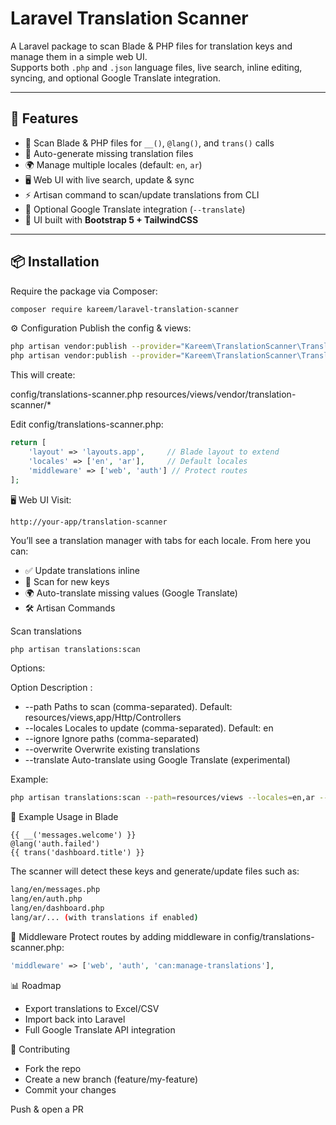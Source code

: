# Laravel Translation Scanner

A Laravel package to scan Blade & PHP files for translation keys and manage them in a simple web UI.  
Supports both `.php` and `.json` language files, live search, inline editing, syncing, and optional Google Translate integration.

---

## 🚀 Features

- 🔎 Scan Blade & PHP files for `__()`, `@lang()`, and `trans()` calls  
- 📂 Auto-generate missing translation files  
- 🌍 Manage multiple locales (default: `en`, `ar`)  
- 🖥️ Web UI with live search, update & sync  
- ⚡ Artisan command to scan/update translations from CLI  
- 🔄 Optional Google Translate integration (`--translate`)  
- 🎨 UI built with **Bootstrap 5 + TailwindCSS**  

---

## 📦 Installation

Require the package via Composer:

```bash
composer require kareem/laravel-translation-scanner
```

⚙️ Configuration
Publish the config & views:

```bash
php artisan vendor:publish --provider="Kareem\TranslationScanner\TranslationScannerServiceProvider" --tag="translations-scanner-config"
php artisan vendor:publish --provider="Kareem\TranslationScanner\TranslationScannerServiceProvider" --tag="translation-scanner-views"
```

This will create:

config/translations-scanner.php
resources/views/vendor/translation-scanner/*

Edit config/translations-scanner.php:

```php
return [
    'layout' => 'layouts.app',     // Blade layout to extend
    'locales' => ['en', 'ar'],     // Default locales
    'middleware' => ['web', 'auth'] // Protect routes
];
```

🖥️ Web UI
Visit:

```arduino
http://your-app/translation-scanner
```

You’ll see a translation manager with tabs for each locale. From here you can:
- ✅ Update translations inline
- 🔄 Scan for new keys
- 🌍 Auto-translate missing values (Google Translate)
- 🛠️ Artisan Commands

Scan translations

```bash
php artisan translations:scan
```
Options:

Option	Description :
- --path	Paths to scan (comma-separated). Default: resources/views,app/Http/Controllers
- --locales	Locales to update (comma-separated). Default: en
- --ignore	Ignore paths (comma-separated)
- --overwrite	Overwrite existing translations
- --translate	Auto-translate using Google Translate (experimental)

Example:

```bash
php artisan translations:scan --path=resources/views --locales=en,ar --translate
```

📝 Example Usage in Blade
```blade
{{ __('messages.welcome') }}
@lang('auth.failed')
{{ trans('dashboard.title') }}
```

The scanner will detect these keys and generate/update files such as:
```bash
lang/en/messages.php
lang/en/auth.php
lang/en/dashboard.php
lang/ar/... (with translations if enabled)
```

🔐 Middleware
Protect routes by adding middleware in config/translations-scanner.php:

```php
'middleware' => ['web', 'auth', 'can:manage-translations'],
```

📊 Roadmap
 - Export translations to Excel/CSV
 - Import back into Laravel
 - Full Google Translate API integration

🤝 Contributing
- Fork the repo
- Create a new branch (feature/my-feature)
- Commit your changes


Push & open a PR
